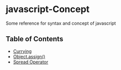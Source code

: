 # javascript-Concept
Some reference for syntax and concept of javascript

## Table of Contents
* [Currying](Currying/Currying.md)
* [Object.assign()](Object-Assign/Assign.md)
* [Spread Operator](Spread-Operator/Spread.md)